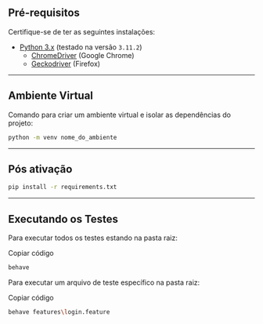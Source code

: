 ## Pré-requisitos

Certifique-se de ter as seguintes instalações:

- [Python 3.x](https://www.python.org/downloads/) (testado na versão `3.11.2`)
  - [ChromeDriver](https://chromedriver.chromium.org/downloads) (Google Chrome)  
  - [Geckodriver](https://github.com/mozilla/geckodriver/releases/latest) (Firefox)  
---

## Ambiente Virtual

Comando para criar um ambiente virtual e isolar as dependências do projeto:

```bash
python -m venv nome_do_ambiente
```
---

## Pós ativação

```bash
pip install -r requirements.txt
```
---

## Executando os Testes

Para executar todos os testes estando na pasta raiz:

Copiar código
```bash
behave
```

Para executar um arquivo de teste específico na pasta raiz:


Copiar código
```bash
behave features\login.feature
```